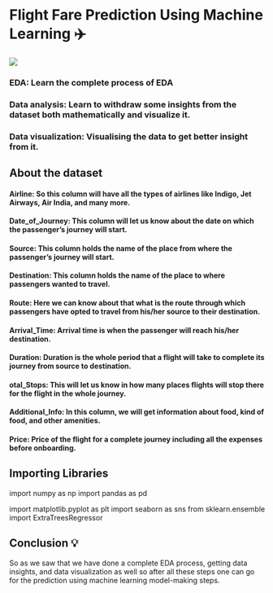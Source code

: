 # Flight Fare Prediction Using Machine Learning ✈️
![](https://editor.analyticsvidhya.com/uploads/92479airplane-wallpaper-2.jpg)

### EDA: Learn the complete process of EDA
### Data analysis: Learn to withdraw some insights from the dataset both mathematically and visualize it.
### Data visualization: Visualising the data to get better insight from it.

## About the dataset
#### Airline: So this column will have all the types of airlines like Indigo, Jet Airways, Air India, and many more.
#### Date_of_Journey: This column will let us know about the date on which the passenger’s journey will start.
#### Source: This column holds the name of the place from where the passenger’s journey will start.
#### Destination: This column holds the name of the place to where passengers wanted to travel.
#### Route: Here we can know about that what is the route through which passengers have opted to travel from his/her source to their destination.
#### Arrival_Time: Arrival time is when the passenger will reach his/her destination.
#### Duration: Duration is the whole period that a flight will take to complete its journey from source to destination.
#### otal_Stops: This will let us know in how many places flights will stop there for the flight in the whole journey.
#### Additional_Info: In this column, we will get information about food, kind of food, and other amenities.
#### Price: Price of the flight for a complete journey including all the expenses before onboarding.

## Importing Libraries
import numpy as np
import pandas as pd

import matplotlib.pyplot as plt
import seaborn as sns
from sklearn.ensemble import ExtraTreesRegressor

## Conclusion 💡
So as we saw that we have done a complete EDA process, getting data insights, and data visualization as well so after all these steps one can go for the prediction using machine learning model-making steps.
